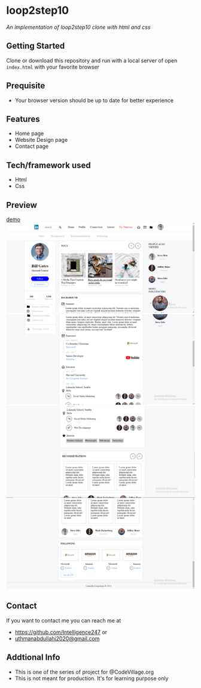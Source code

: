 # loop2step10
*An implementation of loop2step10 clone with html and css*
## Getting Started
Clone or download this repository and run with a local server of open `index.html` with your favorite browser
## Prequisite
- Your browser version should be up to date for better experience
## Features
- Home page
- Website Design page
- Contact page
## Tech/framework used
- Html
- Css
## Preview
[demo](https://rawcdn.githack.com/Intelligence247/loop2step10/2ce99b4fe700f9d281a0fd8e38503dcb0fc75cdc/index.html)
![screenshot](/media/sketch1.png)
![screenshot](/media/sketch2.png)
![screenshot](/media/sketch3.png)
![screenshot](/media/sketch4.png)
## Contact
If you want to contact me you can reach me at
- https://github.com/Intelligence247 or
- uthmanabdullahi2020@gmail.com
## Addtional Info
- This is one of the series of project for @CodeVillage.org
- This is not meant for production. It's for learning purpose only

